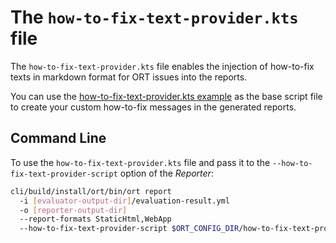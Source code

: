# The `how-to-fix-text-provider.kts` file

The `how-to-fix-text-provider.kts` file enables the injection of how-to-fix texts in markdown format for ORT issues into
the reports.

You can use the [how-to-fix-text-provider.kts example](../examples/how-to-fix-text-provider.kts) as the base script file
to create your custom how-to-fix messages in the generated reports.

## Command Line

To use the `how-to-fix-text-provider.kts` file and pass it to the `--how-to-fix-text-provider-script` option of the
_Reporter_:

```bash
cli/build/install/ort/bin/ort report
  -i [evaluator-output-dir]/evaluation-result.yml
  -o [reporter-output-dir]
  --report-formats StaticHtml,WebApp
  --how-to-fix-text-provider-script $ORT_CONFIG_DIR/how-to-fix-text-provider.kts
```
